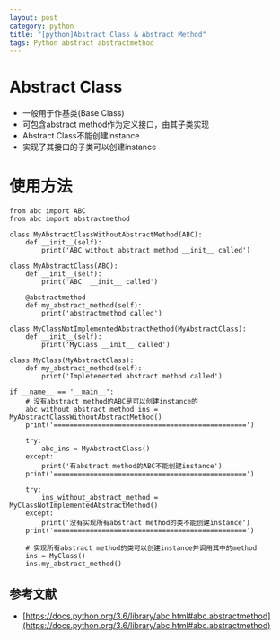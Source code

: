 ```yaml
---
layout: post
category: python
title: "[python]Abstract Class & Abstract Method"
tags: Python abstract abstractmethod
---
```


# Abstract Class
* 一般用于作基类(Base Class)
* 可包含abstract method作为定义接口，由其子类实现
* Abstract Class不能创建instance
* 实现了其接口的子类可以创建instance

# 使用方法
```
from abc import ABC
from abc import abstractmethod

class MyAbstractClassWithoutAbstractMethod(ABC):
    def __init__(self):
        print('ABC without abstract method __init__ called')

class MyAbstractClass(ABC):
    def __init__(self):
        print('ABC  __init__ called')

    @abstractmethod
    def my_abstract_method(self):
        print('abstractmethod called')

class MyClassNotImplementedAbstractMethod(MyAbstractClass):
    def __init__(self):
        print('MyClass __init__ called')

class MyClass(MyAbstractClass):
    def my_abstract_method(self):
        print('Impletemented abstract method called')

if __name__ == '__main__':
    # 没有abstract method的ABC是可以创建instance的
    abc_without_abstract_method_ins = MyAbstractClassWithoutAbstractMethod()
    print('================================================')

    try:
        abc_ins = MyAbstractClass()
    except:
        print('有abstract method的ABC不能创建instance')
    print('================================================')

    try:
        ins_without_abstract_method = MyClassNotImplementedAbstractMethod()
    except:
        print('没有实现所有abstract method的类不能创建instance')
    print('================================================')

    # 实现所有abstract method的类可以创建instance并调用其中的method
    ins = MyClass()
    ins.my_abstract_method()
```

## 参考文献
* [https://docs.python.org/3.6/library/abc.html#abc.abstractmethod](https://docs.python.org/3.6/library/abc.html#abc.abstractmethod)
